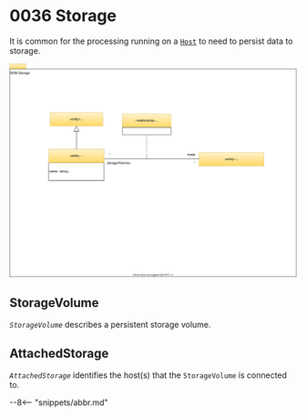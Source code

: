 <!-- SPDX-License-Identifier: CC-BY-4.0 -->
<!-- Copyright Contributors to the Egeria project. -->

# 0036 Storage

It is common for the processing running on a [`Host`](/types/0/0030-Hosts-and-Platforms/#host) to need to persist data to storage.

![UML](0036-Storage.svg)

## StorageVolume

*`StorageVolume`* describes a persistent storage volume.

## AttachedStorage

*`AttachedStorage`* identifies the host(s) that the `StorageVolume` is connected to.

--8<-- "snippets/abbr.md"
